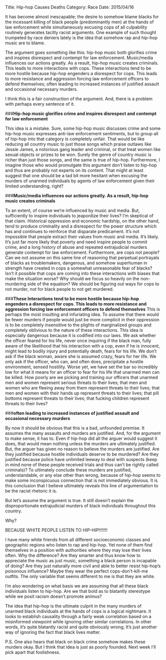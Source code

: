 Title: Hip-hop Causes Deaths
Category: Race
Date: 2015/04/16

It has become almost inescapable; the desire to somehow blame blacks for the incessant killing of black people (predominantly men) at the hands of law enforcement while simultaneously excusing cops of all culpability routinely generates tacitly racist arguments. One example of such thought trumpeted by race deniers lately is the idea that somehow rap and hip-hop music are to blame.

The argument goes something like this: hip-hop music both glorifies crime and inspires disrespect and contempt for law enforcement. Music/media influences our actions greatly. As a result, hip-hop music creates criminals. This leads to more interactions with cops. These interactions tend to be more hostile because hip-hop engenders a disrespect for cops. This leads to more resistance and aggression forcing law enforcement officers to defend themselves; often leading to increased instances of justified assault and occasional necessary murders.

I think this is a fair construction of the argument. And, there is a problem with perhaps every sentence of it.

###**Hip-hop music glorifies crime and inspires disrespect and contempt for law enforcement**

This idea is a mistake. Sure, some hip-hop music discusses crime and some hip-hop music expresses anti-law enforcement sentiments, but to group all of hip-hop into that category is completely unfair. That would be like reducing all country music to just those songs which praise outlaws like Jessie James, a notorious gang leader and criminal, or that treat women like sexual objects or prizes to be won. Surely the genre of country music is richer than just those songs, and the same is true of hip-hop. Furthermore, I imagine those who would promulgate this argument don’t listen to hip-hop and thus are probably not experts on its content. That might at least suggest that one should be a tad bit more hesitant when excusing the murders of unarmed individuals by agents of law enforcement given their limited understanding, right?

###**Music/media influences our actions greatly. As a result, hip-hop music creates criminals**

To an extent, of course we’re influenced by music and media. But, sufficiently to inspire individuals to jeapordize their lives? I’m skeptical of that claim. Historical oppression and economic hardship, on the other hand, tend to produce criminality and a disrespect for the power structure which has and continues to reinforce that disparate predicament. It’s not impossible that people extract their values from music and media. It’s likely. It’s just far more likely that poverty and need inspire people to commit crime, and a long history of abuse and repeated extrajudicial murders generate contempt for law enforcement. Furthermore, are cops not people? Can we not assume on this same line of reasoning that perpetual portrayals of blacks as troublemakers, dangerous, and somehow superhuman in strength have created in cops a somewhat unreasonable fear of blacks? Isn’t it possible that cops are coming into these interactions with biases that make the situation worse? Why should we focus so heavily on the non-murdering side of the equation? We should be figuring out ways for cops to not murder, not for black people to not get murdered.

###**These Interactions tend to be more hostile because hip-hop engenders a disrespect for cops. This leads to more resistance and aggression forcing law enforcement officers to defend themselves**
This is perhaps the most insulting and infuriating idea. To assume that there would be fewer murders if people would just be more complicit in their oppression is to be completely insensitive to the plights of marginalized groups and completely oblivious to the nature of these interactions. This idea is especially dangerous because it is codified into our laws. We ask whether the officer feared for his life, never once inquiring if the black man, fully aware of the likelihood that his interaction with a cop, even if he is innocent, might lead to bodily injury and potentially death, fears for his life. We don’t ask if the black woman, aware she is assumed crazy, fears for her life. We only ask if the officer, who can, and often does, precipitate a hostile environment, sensed hostility. Worse yet, we have set the bar so incredibly low for what it means for an officer to fear for his life that unarmed men can be killed. How poorly are we picking and training our officers that unarmed men and women represent serious threats to their lives; that men and women who are fleeing away from them represent threats to their lives; that men and women with their hands up represent threats to their lives; that pill bottoms represent threats to their lives; that fucking children represent threats to their lives?

###**often leading to increased instances of justified assault and occasional necessary murders**

By now it should be obvious that this is a bad, unfounded premise. It assumes the many assaults and murders are justified. And, for the argument to make sense, it has to. Even if hip-hop did all the arguer would suggest it does, that would mean nothing unless the murders are ultimately justified. But, the arguer has given no reason to believe the murders are justified. Are they justified because hostile individuals deserve to be murdered? Are they justified because police have unlimited leeway to deal with suspects (keep in mind none of these people received trials and thus can’t be rightly called criminals)? To ultimately conclude these murders are justified, understandable, or any else other than wrong, because of hip-hop seems to make some inconspicuous connection that is not immediately obvious. It is this conclusion that I believe ultimately reveals this line of argumentation to be the racist rhetoric it is.

But let’s assume the argument is true. It still doesn’t explain the disproportionate extrajudicial murders of black individuals throughout this country.

Why?

BECAUSE WHITE PEOPLE LISTEN TO HIP-HIP!!!!!!!

I have many white friends from all different socioeconomic classes and geographic regions who listen to rap and hip-hop. Yet none of them find themselves in a position with authorities where they may lose their lives often. Why the difference? Are they smarter and thus know how to appreciate the music as just music, something a black person is incapable of doing? Are they just naturally more civil and able to better resist hip-hop’s poisonous influence? Maybe they wear the perfect cops-don’t-kill-me outfits. The only variable that seems different to me is that they are white.

I’m also wondering on what basis we are assuming that all these black individuals listen to hip-hop. Are we that bold as to blatantly stereotype while we posit racism doesn’t promote animus?

The idea that hip-hop is the ultimate culprit in the many murders of unarmed black individuals at the hands of cops is a logical nightmare. It looks to establish causality through a fairly weak correlation based on a misinformed viewpoint while ignoring other similar correlations. In other words, it’s quite blatantly racist and quite obviously wrong; It’s just another way of ignoring the fact that black lives matter.

P.S. One also hears that black on black crime somehow makes these murders okay. But I think that idea is just as poorly founded. Next week I’ll pick apart that foolishness. 
